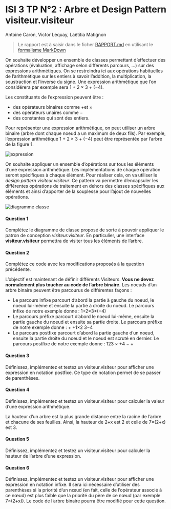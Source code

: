 # ISI 3 TP N°2 : Arbre et Design Pattern visiteur.visiteur
Antoine Caron, Victor Lequay, Laëtitia Matignon

>Le rapport est à saisir dans le ficher [RAPPORT.md](RAPPORT.md) en utilisant le [formalisme MarkDown](https://guides.github.com/features/mastering-markdown/)

On souhaite développer un ensemble de classes permettant d’effectuer des opérations (évaluation, affichage selon différents parcours, ...) sur des expressions arithmétiques. 
On se restreindra ici aux opérations habituelles de l’arithmétique sur les entiers à savoir l’addition, la multiplication, la soustraction et l’inverse du signe. 
Une expression arithmétique que l’on considérera par exemple sera 1 + 2 × 3 + (−4).

Les constituants de l’expression peuvent être : 
* des opérateurs binaires comme +et × 
* des opérateurs unaires comme −
* des constantes qui sont des entiers.

Pour représenter une expression arithmétique, on peut utiliser un arbre binaire (arbre dont chaque noeud a un maximum de deux fils). 
Par exemple, l’expression arithmétique 1 + 2 × 3 + (−4) peut être représentée par l’arbre de la figure 1.

![expression](images/0001.jpg)

On souhaite appliquer un ensemble d’opérations sur tous les éléments d’une expression arithmétique. Les implémentations de chaque opération seront spécifiques à chaque élément. 
Pour réaliser cela, on va utiliser le *design pattern visiteur.visiteur*. 
Ce pattern va permettre d’encapsuler les différentes opérations de traitement en dehors des classes spécifiques aux éléments et ainsi d’apporter de la souplesse pour l’ajout de nouvelles opérations.

![diagramme classe](images/diagclasseb.png)

#### Question 1

Complétez le diagramme de classe proposé de sorte à pouvoir appliquer le patron de conception *visiteur.visiteur*. 
En particulier, une interface **visiteur.visiteur** permettra de visiter tous les éléments de l’arbre.

#### Question 2

Complétez ce code avec les modifications proposés à la question précédente.

L’objectif est maintenant de définir différents Visiteurs. **Vous ne devez normalement plus toucher au code de l’arbre binaire.**
Les noeuds d’un arbre binaire peuvent être parcourus de différentes façons :
* Le parcours infixe parcourt d’abord la partie à gauche du noeud, le noeud lui-même et ensuite la partie à droite du noeud. Le parcours infixe de notre exemple
donne : 1+2×3+(−4)
* Le parcours préfixe parcourt d’abord le noeud lui-même, ensuite la partie gauche
du noeud et ensuite sa partie droite. Le parcours préfixe de notre exemple donne : + +1×2 3−4
* Le parcours postfixe parcourt d’abord la partie gauche d’un noeud, ensuite la
partie droite du noeud et le noeud est scruté en dernier. Le parcours postfixe de notre exemple donne : 123 × +4 − +

#### Question 3

Définissez, implémentez et testez un visiteur.visiteur pour afficher une expression en notation postfixe. 
Ce type de notation permet de se passer de parenthèses.

#### Question 4

Définissez, implémentez et testez un visiteur.visiteur pour calculer la valeur d’une expression arithmétique.

La hauteur d’un arbre est la plus grande distance entre la racine de l’arbre et chacune de ses feuilles. 
Ainsi, la hauteur de 2+x est 2 et celle de 7×(2+x) est 3.

#### Question 5 

Définissez, implémentez et testez un visiteur.visiteur pour calculer la hauteur de l’arbre d’une expression.

#### Question 6 

Définissez, implémentez et testez un visiteur.visiteur pour afficher une expression en notation infixe. 
Il sera ici nécessaire d’utiliser des parenthèses si la priorité d’un nœud (en fait, celle de l’opérateur associé à ce nœud) est plus faible que la priorité du père de ce nœud (par exemple 7×(2+x)). 
Le code de l’arbre binaire pourra être modifié pour cette question.
